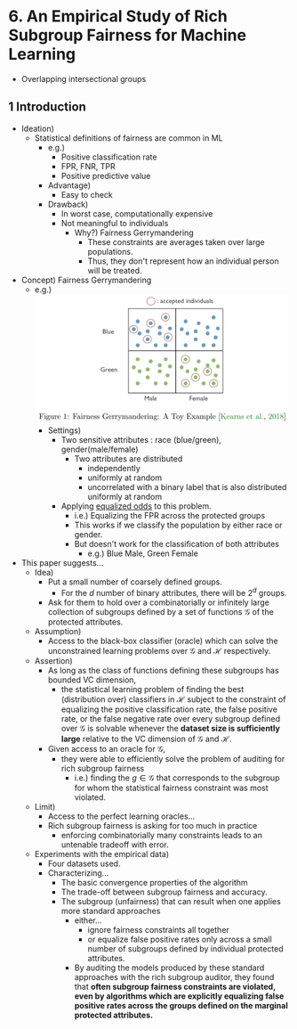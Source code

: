 # 6. An Empirical Study of Rich Subgroup Fairness for Machine Learning


- Overlapping intersectional groups

## 1 Introduction
- Ideation)
  - Statistical definitions of fairness are common in ML
    - e.g.)
      - Positive classification rate
      - FPR, FNR, TPR
      - Positive predictive value
    - Advantage)
      - Easy to check
    - Drawback)
      - In worst case, computationally expensive
      - Not meaningful to individuals
        - Why?) Fairness Gerrymandering
          - These constraints are averages taken over large populations.
          - Thus, they don't represent how an individual person will be treated.
- Concept) Fairness Gerrymandering
  - e.g.)   
    ![](../../images/readings/03_06_001.png)
    - Settings)
      - Two sensitive attributes : race (blue/green), gender(male/female)
        - Two attributes are distributed 
          - independently 
          - uniformly at random
          - uncorrelated with a binary label that is also distributed uniformly at random
      - Applying [equalized odds](04.md#def-21-equalized-odds) to this problem.
        - i.e.) Equalizing the FPR across the protected groups
        - This works if we classify the population by either race or gender.
        - But doesn't work for the classification of both attributes
          - e.g.) Blue Male, Green Female
- This paper suggests...
  - Idea)
    - Put a small number of coarsely defined groups.
      - For the $`d`$ number of binary attributes, there will be $`2^d`$ groups.
    - Ask for them to hold over a combinatorially or infinitely large collection of subgroups defined by a set of functions $`\mathcal{G}`$ of the protected attributes.
  - Assumption)
    - Access to the black-box classifier (oracle) which can solve the unconstrained learning problems over $`\mathcal{G}`$ and $`\mathcal{H}`$ respectively.
  - Assertion)
    - As long as the class of functions defining these subgroups has bounded VC dimension, 
      - the statistical learning problem of finding the best (distribution over) classifiers in $`\mathcal{H}`$ subject to the constraint of equalizing the positive classification rate, the false positive rate, or the false negative rate over every subgroup defined over $`\mathcal{G}`$ is solvable whenever the **dataset size is sufficiently large** relative to the VC dimension of $`\mathcal{G}`$ and $`\mathcal{H}`$.
    - Given access to an oracle for $`\mathcal{G}`$,
      - they were able to efficiently solve the problem of auditing for rich subgroup fairness
        - i.e.) finding the $`g\in\mathcal{G}`$ that corresponds to the subgroup for whom the statistical fairness constraint was most violated.
  - Limit)
    - Access to the perfect learning oracles...
    - Rich subgroup fairness is asking for too much in practice
      - enforcing combinatorially many constraints leads to an untenable tradeoff with error.
  - Experiments with the empirical data)
    - Four datasets used.
    - Characterizing...
      - The basic convergence properties of the algorithm
      - The trade-off between subgroup fairness and accuracy.
      - The subgroup (unfairness) that can result when one applies more standard approaches
        - either...
          - ignore fairness constraints all together
          - or equalize false positive rates only across a small number of subgroups defined by individual protected attributes.
        - By auditing the models produced by these standard approaches with the rich subgroup auditor, they found that **often subgroup fairness constraints are violated, even by algorithms which are explicitly equalizing false positive rates across the groups defined on the marginal protected attributes.**